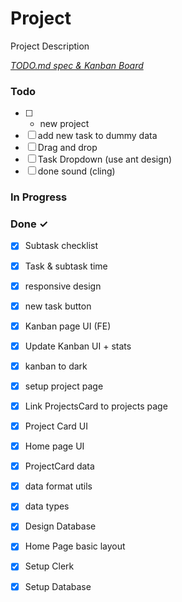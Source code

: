# Project

Project Description

<em>[TODO.md spec & Kanban Board](https://bit.ly/3fCwKfM)</em>

### Todo

- [ ] + new project  
- [ ] add new task to dummy data  
- [ ] Drag and drop  
- [ ] Task Dropdown (use ant design)  
- [ ] done sound (cling)  

### In Progress


### Done ✓

- [x] Subtask checklist  
- [x] Task & subtask time  
- [x] responsive design  
- [x] new task button  
- [x] Kanban page UI (FE)  
- [x] Update Kanban UI + stats  
- [x] kanban to dark  
- [x] setup project page  
- [x] Link ProjectsCard to projects page  
- [x] Project Card UI  
- [x] Home page UI  
- [x] ProjectCard data  
- [x] data format utils  
- [x] data types  
- [x] Design Database  
- [x] Home Page basic layout  
- [x] Setup Clerk  
- [x] Setup Database  

